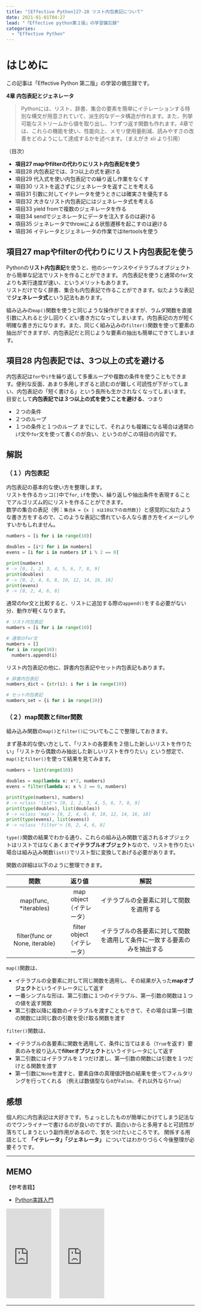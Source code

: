 ```yaml
---
title: "[Effective Python]27-28 リスト内包表記について"
date: 2021-01-01T04:27
lead: "「Effective python第２版」の学習備忘録"
categories:
  - "Effective Python"
---
```


# はじめに
この記事は「Effective Python 第二版」の学習の備忘録です。

**4章 内包表記とジェネレータ**  
>Pythonには、リスト、辞書、集合の要素を簡単にイテレーションする特別な構文が用意されていて、派生的なデータ構造が作れます。また、列挙可能なストリームから値を取り出し、1つずつ返す関数も作れます。4章では、これらの機能を使い、性能向上、メモリ使用量削減、読みやすさの改善をどのようにして達成するかを述べます。（まえがき xii より引用）

（目次）  
- **項目27 mapやfilterの代わりにリスト内包表記を使う**
- 項目28 内包表記では、3つ以上の式を避ける  
- 項目29 代入式を使い内包表記での繰り返し作業をなくす  
- 項目30 リストを返さずにジェネレータを返すことを考える  
- 項目31 引数に対してイテレータを使うときには確実さを優先する  
- 項目32 大きなリスト内包表記にはジェネレータ式を考える  
- 項目33 yield fromで複数のジェネレータを作る  
- 項目34 sendでジェネレータにデータを注入するのは避ける  
- 項目35 ジェネレータでthrowによる状態遷移を起こすのは避ける  
- 項目36 イテレータとジェネレータの作業ではitertoolsを使う  



## 項目27 mapやfilterの代わりにリスト内包表記を使う
Pythonの**リスト内包表記**を使うと、他のシーケンスやイテラブルオブジェクトから簡単な記法でリストを作ることができます。 
内包表記を使うと通常の`for`文よりも実行速度が速い、というメリットもあります。  
リストだけでなく辞書、集合も内包表記で作ることができます。似たような表記で**ジェネレータ式**という記法もあります。

組み込みの`map()`関数を使うと同じような操作ができますが、ラムダ関数を直接引数に入れると少し回りくどい書き方になってしまいます。内包表記の方が短く明確な書き方になります。また、同じく組み込みの`filter()`関数を使って要素の抽出ができますが、内包表記だと同じような要素の抽出も簡単にできてしまいます。


## 項目28 内包表記では、3つ以上の式を避ける
内包表記は`for`や`if`を繰り返して多重ループや複数の条件を使うこともできます。便利な反面、あまり多用しすぎると読むのが難しく可読性が下がってしまい、内包表記の「短く書ける」という長所も生かされなくなってしまいます。  
目安として**内包表記では３つ以上の式を使うことを避ける**、つまり
- ２つの条件
- ２つのループ
- １つの条件と１つのループ
までにして、それよりも複雑になる場合は通常の`if`文や`for`文を使って書くのが良い、というのがこの項目の内容です。


## 解説
### （１）内包表記
内包表記の基本的な使い方を整理します。  
リストを作るカッコ`[]`中で`for`, `if`を使い、繰り返しや抽出条件を表現することでアルゴリズム的にリストを作ることができます。  
数学の集合の表記（例：`集合A = {x | xは10以下の自然数}`）と感覚的に似たような書き方をするので、このような表記に慣れている人なら書き方をイメージしやすいかもしれません。

```python
numbers = [i for i in range(10)]

doubles = [i*2 for i in numbers]
evens = [i for i in numbers if i % 2 == 0]

print(numbers)
# -> [0, 1, 2, 3, 4, 5, 6, 7, 8, 9]
print(doubles)
# -> [0, 2, 4, 6, 8, 10, 12, 14, 16, 18]
print(evens)
# -> [0, 2, 4, 6, 8]
```

通常のfor文と比較すると、リストに追加する際の`append()`をする必要がない分、動作が軽くなります。

```python
# リスト内包表記
numbers = [i for i in range(10)]

# 通常のfor文
numbers = []
for i in range(10):
  numbers.append(i)
```

リスト内包表記の他に、辞書内包表記やセット内包表記もあります。
```python
# 辞書内包表記
numbers_dict = {str(i): i for i in range(10)}

# セット内包表記
numbers_set = {i for i in range(10)}
```


### （２）map関数とfilter関数
組み込み関数の`map()`と`filter()`についてもここで整理しておきます。

まず基本的な使い方として、「リストの各要素を２倍した新しいリストを作りたい」「リストから偶数のみ抽出した新しいリストを作りたい」という想定で、`map()`と`filter()`を使って結果を見てみます。

```python
numbers = list(range(10))

doubles = map(lambda x: x*2, numbers)
evens = filter(lambda x: x % 2 == 0, numbers)

print(type(numbers), numbers)
# -> <class 'list'> [0, 1, 2, 3, 4, 5, 6, 7, 8, 9]
print(type(doubles), list(doubles))
# -> <class 'map'> [0, 2, 4, 6, 8, 10, 12, 14, 16, 18]
print(type(evens), list(evens))
# -> <class 'filter'> [0, 2, 4, 6, 8]
```

`type()`関数の結果でわかる通り、これらの組み込み関数で返されるオブジェクトはリストではなくあくまで**イテラブルオブジェクト**なので、リストを作りたい場合は組み込み関数`list()`でリスト型に変換してあげる必要があります。

関数の詳細は以下のように整理できます。

| 関数 | 返り値 | 解説 |  
| :---: | :---: | :---: |  
| map(func, *iterables) | map object<br>（イテレータ） | イテラブルの全要素に対して関数を適用する | 
| filter(func or None, iterable)  | filter object<br>（イテレータ） | イテラブルの各要素に対して関数を適用して条件に一致する要素のみを抽出する |


`map()`関数は、
- イテラブルの全要素に対して同じ関数を適用し、その結果が入った**mapオブジェクト**というイテレータにして返す
- 一番シンプルな形は、第二引数に１つのイテラブル、第一引数の関数は１つの値を返す関数
- 第二引数以降に複数のイテラブルを渡すこともできて、その場合は第一引数の関数には同じ数の引数を受け取る関数を渡す

`filter()`関数は、
- イテラブルの各要素に関数を適用して、条件に当てはまる（`True`を返す）要素のみを絞り込んで**filterオブジェクト**というイテレータにして返す
- 第二引数にはイテラブルを１つだけ渡し、第一引数の関数には引数を１つだけとる関数を渡す
- 第一引数に`None`を渡すと、要素自体の真理値評価の結果を使ってフィルタリングを行ってくれる
（例えば数値型なら`0`が`False`、それ以外なら`True`）



## 感想
個人的に内包表記は大好きです。ちょっとしたものが簡単にかけてしまう記法なのでワンライナーで書けるのが良いのですが、面白いからと多用すると可読性が落ちてしまうという副作用があるので、気をつけたいところです。
関係する用語として **「イテレータ」「ジェネレータ」** についてはわかりづらく今後整理が必要そうです。


---
## MEMO
【参考書籍】
- [Python実践入門](https://www.amazon.co.jp/Python%E5%AE%9F%E8%B7%B5%E5%85%A5%E9%96%80-%E8%A8%80%E8%AA%9E%E3%81%AE%E5%8A%9B%E3%82%92%E5%BC%95%E3%81%8D%E5%87%BA%E3%81%97%E3%80%81%E9%96%8B%E7%99%BA%E5%8A%B9%E7%8E%87%E3%82%92%E9%AB%98%E3%82%81%E3%82%8B-WEB-PRESS-plus-ebook/dp/B0842JDVBZ)

<iframe style="width:120px;height:240px;" marginwidth="0" marginheight="0" scrolling="no" frameborder="0" src="https://rcm-fe.amazon-adsystem.com/e/cm?ref=qf_sp_asin_til&t=massasquash08-22&m=amazon&o=9&p=8&l=as1&IS1=1&detail=1&asins=4873119170&linkId=b01ad363c615cc9408dfcc360b1a85de&bc1=ffffff&amp;lt1=_top&fc1=333333&lc1=0066c0&bg1=ffffff&f=ifr"></iframe>
　
<iframe style="width:120px;height:240px;" marginwidth="0" marginheight="0" scrolling="no" frameborder="0" src="https://rcm-fe.amazon-adsystem.com/e/cm?ref=qf_sp_asin_til&t=massasquash08-22&m=amazon&o=9&p=8&l=as1&IS1=1&detail=1&asins=B0842JDVBZ&linkId=25d949cbd1c5fb4187836e2a7ab30cb3&bc1=ffffff&amp;lt1=_top&fc1=333333&lc1=0066c0&bg1=ffffff&f=ifr"></iframe>

---